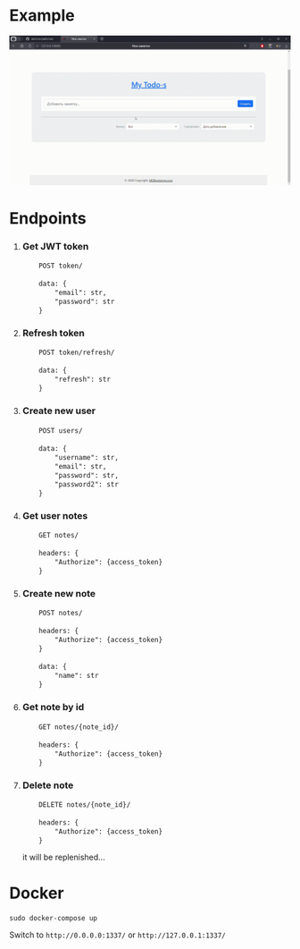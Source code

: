 # Example

![example](example.gif)


# Endpoints

1. ### Get JWT token
    ~~~
        POST token/

        data: {
            "email": str,
            "password": str
        }
    ~~~
2. ### Refresh token
    ~~~
        POST token/refresh/

        data: {
            "refresh": str
        }
    ~~~
3. ### Create new user
    ~~~
        POST users/

        data: {
            "username": str,
            "email": str,
            "password": str,
            "password2": str
        }
    ~~~
4. ### Get user notes
    ~~~
        GET notes/

        headers: {
            "Authorize": {access_token}
        }
    ~~~
5. ### Create new note
    ~~~
        POST notes/

        headers: {
            "Authorize": {access_token}
        }
        
        data: {
            "name": str
        }
    ~~~
6. ### Get note by id
    ~~~
        GET notes/{note_id}/

        headers: {
            "Authorize": {access_token}
        }
    ~~~
7. ### Delete note
    ~~~
        DELETE notes/{note_id}/

        headers: {
            "Authorize": {access_token}
        }
    ~~~
    it will be replenished...

# Docker

~~~
sudo docker-compose up
~~~

Switch to `http://0.0.0.0:1337/` or `http://127.0.0.1:1337/`
